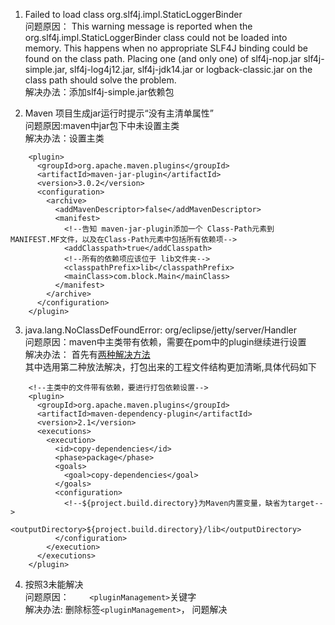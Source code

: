 1. Failed to load class org.slf4j.impl.StaticLoggerBinder<br>
问题原因：
This warning message is reported when the org.slf4j.impl.StaticLoggerBinder class could not be loaded into memory. This happens when no appropriate SLF4J binding could be found on the class path. Placing one (and only one) of slf4j-nop.jar slf4j-simple.jar, slf4j-log4j12.jar, slf4j-jdk14.jar or logback-classic.jar on the class path should solve the problem.<br>
解决办法：添加slf4j-simple.jar依赖包

2. Maven 项目生成jar运行时提示“没有主清单属性”<br>
问题原因:maven中jar包下中未设置主类<br>
解决办法：设置主类
```        
    <plugin>
      <groupId>org.apache.maven.plugins</groupId>
      <artifactId>maven-jar-plugin</artifactId>
      <version>3.0.2</version>
      <configuration>
        <archive>
          <addMavenDescriptor>false</addMavenDescriptor>
          <manifest>
            <!--告知 maven-jar-plugin添加一个 Class-Path元素到 MANIFEST.MF文件，以及在Class-Path元素中包括所有依赖项-->
            <addClasspath>true</addClasspath>
            <!--所有的依赖项应该位于 lib文件夹-->
            <classpathPrefix>lib</classpathPrefix>
            <mainClass>com.block.Main</mainClass>
          </manifest>
        </archive>
      </configuration>
    </plugin>
```
3. java.lang.NoClassDefFoundError: org/eclipse/jetty/server/Handler<br>
问题原因：maven中主类带有依赖，需要在pom中的plugin继续进行设置<br>
解决办法： 首先有[两种解决方法](https://blog.csdn.net/itsenlin/article/details/51419639)<br>
其中选用第二种放法解决，打包出来的工程文件结构更加清晰,具体代码如下
```
    <!--主类中的文件带有依赖，要进行打包依赖设置-->
    <plugin>
      <groupId>org.apache.maven.plugins</groupId>
      <artifactId>maven-dependency-plugin</artifactId>
      <version>2.1</version>
      <executions>
        <execution>
          <id>copy-dependencies</id>
          <phase>package</phase>
          <goals>
            <goal>copy-dependencies</goal>
          </goals>
          <configuration>
            <!--${project.build.directory}为Maven内置变量，缺省为target-->
            <outputDirectory>${project.build.directory}/lib</outputDirectory>
          </configuration>
        </execution>
      </executions>
    </plugin>
```
4. 按照3未能解决<br>
问题原因：    ```    <pluginManagement>```关键字<br>
解决办法: 删除标签```<pluginManagement>```， 问题解决


